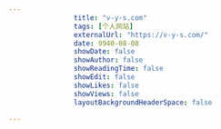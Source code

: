 ---
                title: "v-y-s.com"
                tags: [个人网站]
                externalUrl: "https://v-y-s.com/"
                date: 9940-08-08
                showDate: false
                showAuthor: false
                showReadingTime: false
                showEdit: false
                showLikes: false
                showViews: false
                layoutBackgroundHeaderSpace: false
                ---

